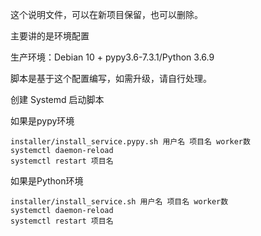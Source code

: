 这个说明文件，可以在新项目保留，也可以删除。

主要讲的是环境配置

生产环境：Debian 10 + pypy3.6-7.3.1/Python 3.6.9

脚本是基于这个配置编写，如需升级，请自行处理。

创建 Systemd 启动脚本

如果是pypy环境
```shell script
installer/install_service.pypy.sh 用户名 项目名 worker数
systemctl daemon-reload
systemctl restart 项目名
```
如果是Python环境
```shell script
installer/install_service.sh 用户名 项目名 worker数
systemctl daemon-reload
systemctl restart 项目名
```